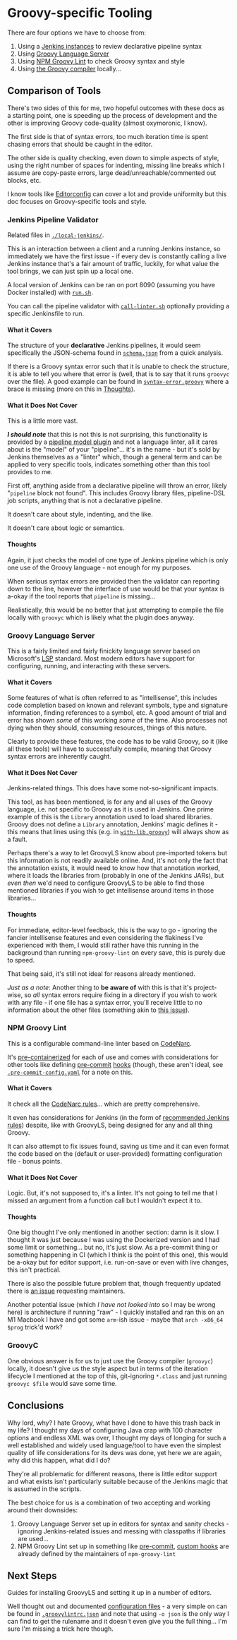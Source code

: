 # Groovy-specific Tooling

There are four options we have to choose from:

1. Using a [Jenkins instances](https://www.jenkins.io/doc/book/pipeline/development/) to review declarative pipeline syntax
2. Using [Groovy Language Server](https://github.com/GroovyLanguageServer/groovy-language-server)
3. Using [NPM Groovy Lint](https://www.npmjs.com/package/npm-groovy-lint#other) to check Groovy syntax and style
4. Using [the Groovy compiler](https://groovy-lang.org/groovyc.html) locally...

## Comparison of Tools

There's two sides of this for me, two hopeful outcomes with these docs as a starting point, one is speeding up the process of development and the other is improving Groovy code-quality (almost oxymoronic, I know).

The first side is that of syntax errors, too much iteration time is spent chasing errors that should be caught in the editor.

The other side is quality checking, even down to simple aspects of style, using the right number of spaces for indenting, missing line breaks which I assume are copy-paste errors, large dead/unreachable/commented out blocks, etc.

I know tools like [Editorconfig](https://editorconfig.org/) can cover a lot and provide uniformity but this doc focuses on Groovy-specific tools and style.

### Jenkins Pipeline Validator

Related files in [`./local-jenkins/`](./local-jenkins/).

This is an interaction between a client and a running Jenkins instance, so immediately we have the first issue - if every dev is constantly calling a live Jenkins instance that's a fair amount of traffic, luckily, for what value the tool brings, we can just spin up a local one.

A local version of Jenkins can be ran on port 8090 (assuming you have Docker installed) with [`run.sh`](./local-jenkins/run.sh).

You can call the pipeline validator with [`call-linter.sh`](./local-jenkins/call-linter.sh) optionally providing a specific Jenkinsfile to run.

#### What it Covers

The structure of your **declarative** Jenkins pipelines, it would seem specifically the JSON-schema found in [`schema.json`](./local-jenkins/schema.json) from a quick analysis.

If there is a Groovy syntax error such that it is unable to check the structure, it is able to tell you where that error is (well, that is to say that it runs `groovyc` over the file). A good example can be found in [`syntax-error.groovy`](./example-pipelines/syntax-error.groovy) where a brace is missing (more on this in [Thoughts](#thoughts-on-the-validator)).

#### What it Does Not Cover

This is a little more vast.

***I should note*** that this is not this is not surprising, this functionality is provided by a [pipeline model plugin](https://github.com/jenkinsci/pipeline-model-definition-plugin/) and not a language linter, all it cares about is the "model" of your "pipeline"... it's in the name - but it's sold by Jenkins themselves as a "linter" which, though a general term and can be applied to very specific tools, indicates something other than this tool provides to me.

First off, anything aside from a declarative pipeline will throw an error, likely "`pipeline` block not found". This includes Groovy library files, pipeline-DSL job scripts, anything that is not a declarative pipeline.

It doesn't care about style, indenting, and the like.

It doesn't care about logic or semantics.

<!-- markdownlint-disable-next-line MD033 -->
<div id="thoughts-on-the-validator"></div>

#### Thoughts

Again, it just checks the model of one type of Jenkins pipeline which is only one use of the Groovy language - not enough for my purposes.

When serious syntax errors are provided then the validator can reporting down to the line, however the interface of use would be that your syntax is a-okay if the tool reports that `pipeline` is missing...

Realistically, this would be no better that just attempting to compile the file locally with `groovyc` which is likely what the plugin does anyway.

### Groovy Language Server

This is a fairly limited and fairly finickity language server based on Microsoft's [LSP](https://learn.microsoft.com/en-us/visualstudio/extensibility/language-server-protocol?view=vs-2022) standard. Most modern editors have support for configuring, running, and interacting with these servers.

#### What it Covers

Some features of what is often referred to as "intellisense", this includes code completion based on known and relevant symbols, type and signature information, finding references to a symbol, etc. A good amount of trial and error has shown *some* of this working *some* of the time. Also processes not dying when they should, consuming resources, things of this nature.

Clearly to provide these features, the code has to be valid Groovy, so it (like all these tools) will have to successfully compile, meaning that Groovy syntax errors are inherently caught.

#### What it Does Not Cover

Jenkins-related things. This does have some not-so-significant impacts.

This tool, as has been mentioned, is for any and all uses of the Groovy language, i.e. not specific to Groovy as it is used in Jenkins. One prime example of this is the `Library` annotation used to load shared libraries. Groovy does not define a `Library` annotation, Jenkins' magic defines it - this means that lines using this (e.g. in [`with-lib.groovy`](./example-pipelines/with-lib.groovy)) will always show as a fault.

Perhaps there's a way to let GroovyLS know about pre-imported tokens but this information is not readily available online. And, it's not only the fact that the annotation exists, it would need to know how that annotation worked, where it loads the libraries from (probably in one of the Jenkins JARs), but *even then* we'd need to configure GroovyLS to be able to find those mentioned libraries if you wish to get intellisense around items in those libraries...

#### Thoughts

For immediate, editor-level feedback, this is the way to go - ignoring the fancier intellisense features and even considering the flakiness I've experienced with them, I would still rather have this running in the background than running `npm-groovy-lint` on every save, this is purely due to speed.

That being said, it's still not ideal for reasons already mentioned.

*Just as a note*: Another thing to **be aware of** with this is that it's project-wise, so *all* syntax errors require fixing in a directory if you wish to work with any file - if one file has a syntax error, you'll receive little to no information about the other files (something akin to [this issue](https://github.com/GroovyLanguageServer/groovy-language-server/issues/54)).

### NPM Groovy Lint

This is a configurable command-line linter based on [CodeNarc](https://codenarc.org/).

It's [pre-containerized](https://hub.docker.com/r/nvuillam/npm-groovy-lint/) for each of use and comes with considerations for other tools like defining [pre-commit](https://pre-commit.com/) [hooks](https://hub.docker.com/r/nvuillam/npm-groovy-lint/) (though, these aren't ideal, see [`.pre-commit-config.yaml`](./.pre-commit-config.yaml) for a note on this.

#### What it Covers

It check all the [CodeNarc rules](https://codenarc.org/codenarc-rule-index.html)... which are pretty comprehensive.

It even has considerations for Jenkins (in the form of [recommended Jenkins rules](https://github.com/nvuillam/npm-groovy-lint/blob/master/lib/.groovylintrc-recommended-jenkinsfile.json)) despite, like with GroovyLS, being designed for any and all thing Groovy.

It can also attempt to fix issues found, saving us time and it can even format the code based on the (default or user-provided) formatting configuration file - bonus points.

#### What it Does Not Cover

Logic. But, it's not supposed to, it's a linter. It's not going to tell me that I missed an argument from a function call but I wouldn't expect it to.

#### Thoughts

One big thought I've only mentioned in another section: damn is it slow. I thought it was just because I was using the Dockerized version and I had some limit or something... but no, it's just slow. As a pre-commit thing or something happening in CI (which I think is the point of this one), this would be a-okay but for editor support, i.e. run-on-save or even with live changes, this isn't practical.

There is also the possible future problem that, though frequently updated there is [an issue](https://github.com/nvuillam/npm-groovy-lint/issues/158) requesting maintainers.

Another potential issue (which *I have not looked into* so I may be wrong here) is architecture if running "raw" - I quickly installed and ran this on an M1 Macbook I have and got some `arm`-ish issue - maybe that `arch -x86_64 $prog` trick'd work?

### GroovyC

One obvious answer is for us to just use the Groovy compiler (`groovyc`) locally, it doesn't give us the style aspect but in terms of the iteration lifecycle I mentioned at the top of this, git-ignoring `*.class` and just running `groovyc $file` would save some time.

## Conclusions

Why lord, why? I hate Groovy, what have I done to have this trash back in my life? I thought my days of configuring Java crap with 100 character options and endless XML was over, I thought my days of longing for such a well established and widely used language/tool to have even the simplest quality of life considerations for its devs was done, yet here we are again, why did this happen, what did I do?

They're all problematic for different reasons, there is little editor support and what exists isn't particularly suitable because of the Jenkins magic that is assumed in the scripts.

The best choice for us is a combination of two accepting and working around their downsides:

1. Groovy Language Server set up in editors for syntax and sanity checks - ignoring Jenkins-related issues and messing with classpaths if libraries are used...
2. NPM Groovy Lint set up in something like [pre-commit](https://pre-commit.com/), [custom hooks](https://github.com/nvuillam/npm-groovy-lint/blob/master/.pre-commit-hooks.yaml) are already defined by the maintainers of `npm-groovy-lint`

## Next Steps

Guides for installing GroovyLS and setting it up in a number of editors.

Well thought out and documented [configuration files](https://github.com/nvuillam/npm-groovy-lint/tree/master#configuration) - a very simple on can be found in [`.groovylintrc.json`](./npm-package/.groovylintrc.json) and note that using `-o json` is the only way I can find to get the rulename and it doesn't even give you the full thing... I'm sure I'm missing a trick here though.
